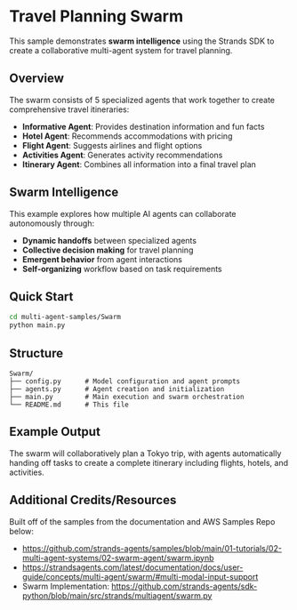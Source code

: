 # Travel Planning Swarm

This sample demonstrates **swarm intelligence** using the Strands SDK to create a collaborative multi-agent system for travel planning.

## Overview

The swarm consists of 5 specialized agents that work together to create comprehensive travel itineraries:

- **Informative Agent**: Provides destination information and fun facts
- **Hotel Agent**: Recommends accommodations with pricing
- **Flight Agent**: Suggests airlines and flight options
- **Activities Agent**: Generates activity recommendations
- **Itinerary Agent**: Combines all information into a final travel plan

## Swarm Intelligence

This example explores how multiple AI agents can collaborate autonomously through:

- **Dynamic handoffs** between specialized agents
- **Collective decision making** for travel planning
- **Emergent behavior** from agent interactions
- **Self-organizing** workflow based on task requirements

## Quick Start

```bash
cd multi-agent-samples/Swarm
python main.py
```

## Structure

```
Swarm/
├── config.py      # Model configuration and agent prompts
├── agents.py      # Agent creation and initialization
├── main.py        # Main execution and swarm orchestration
└── README.md      # This file
```

## Example Output

The swarm will collaboratively plan a Tokyo trip, with agents automatically handing off tasks to create a complete itinerary including flights, hotels, and activities. 

## Additional Credits/Resources
Built off of the samples from the documentation and AWS Samples Repo below:
- https://github.com/strands-agents/samples/blob/main/01-tutorials/02-multi-agent-systems/02-swarm-agent/swarm.ipynb
- https://strandsagents.com/latest/documentation/docs/user-guide/concepts/multi-agent/swarm/#multi-modal-input-support
- Swarm Implementation: https://github.com/strands-agents/sdk-python/blob/main/src/strands/multiagent/swarm.py